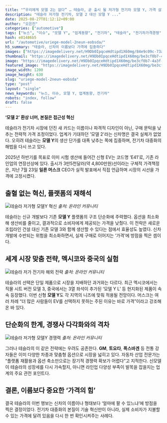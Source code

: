 ```yaml
---
title: "“우리에게 모델 2는 없다” … 테슬라, 곧 출시 될 저가형 전기차 모델 Y, 가격 살펴보니 “기대 이상인데?”"
description: "테슬라 저가형 전기차, 모델 2 대신 모델 Y ..."
date: 2025-08-27T01:12:12+09:00
author: "오은진"
categories: ["automotive"]
tags: ["뉴스", "이슈", "모델 Y", "업계동향", "전기차", "테슬라", "전기차가격경쟁", "테슬라생산전략"]
hash: e81486b5
url: "/automotive/uriege-model-2neun-eobsda/"
h5_summary: "테슬라, 신차의 이름보다 가격에 집중하다"
images: ["https://imagedelivery.net/H9Db0IpqceHdtipd1X60mg/84e9c09c-73a3-414b-0d25-5d7b84d7a400/public", "https://imagedelivery.net/H9Db0IpqceHdtipd1X60mg/a0ed9275-3e46-42f0-7bae-7d9958a6f100/public", "https://imagedelivery.net/H9Db0IpqceHdtipd1X60mg/6cc7a536-e9ba-4a9a-1b8f-adf2abd58800/public", "https://imagedelivery.net/H9Db0IpqceHdtipd1X60mg/be3cf0b7-4a3f-4a5c-73b8-4802b7be6c00/public"]
thumbnail: "https://imagedelivery.net/H9Db0IpqceHdtipd1X60mg/be3cf0b7-4a3f-4a5c-73b8-4802b7be6c00/public"
image: "https://imagedelivery.net/H9Db0IpqceHdtipd1X60mg/be3cf0b7-4a3f-4a5c-73b8-4802b7be6c00/public"
featured_image: "https://imagedelivery.net/H9Db0IpqceHdtipd1X60mg/be3cf0b7-4a3f-4a5c-73b8-4802b7be6c00/public"
image_width: 1200
image_height: 630
slug: "uriege-model-2neun-eobsda"
type: "post"
layout: "single"
news_keywords: "뉴스, 이슈, 모델 Y, 업계동향, 전기차"
robots: "index, follow"
draft: false
---
```


**‘모델 2’ 환상 너머, 본질은 접근성 혁신**

테슬라가 전기차 시장에 던진 새 카드는 이름이나 파격적 디자인이 아닌, 구매 문턱을 낮추는 전략적 가격 조정이었다. 업계가 기대하던 '모델 2'라는 신차명은 결국 실체가 없었다. 오히려 테슬라는 **모델 Y**의 생산 단가를 대폭 낮추는 쪽에 집중하며, 전기차 대중화의 해법을 다시 쓰고 있다.

2025년 하반기를 목표로 이미 시험 생산에 들어간 신형 EV는 코드명 ‘E41’로, 기존 라인업의 연장선상에 있다. 출시가 3만5천달러(약 4,800만원)선이라는 구체적 가격책정은, 지난 7월 23일 **일론 머스크** CEO가 실적 발표에서 직접 언급하며 시장의 시선을 가격에 고정시켰다.

## 출혈 없는 혁신, 플랫폼의 재해석

![테슬라 저가형 모델Y 혁신](https://imagedelivery.net/H9Db0IpqceHdtipd1X60mg/a0ed9275-3e46-42f0-7bae-7d9958a6f100/public)
*출처: 온라인 커뮤니티*


테슬라는 신규 개발보다 기존 **모델 Y** 플랫폼의 구조 단순화에 주력했다. 옵션을 최소화해 생산비를 줄이고, 결과적으로 소비자에게 제공되는 가격을 낮췄다. 이 전략은 새로운 조립라인 건설 대신 기존 모델 3와 함께 생산할 수 있다는 점에서 효율성도 높였다. 신차 개발에 수반되는 위험을 최소화하면서, 실제 구매로 이어지는 ‘가격’에 방점을 찍은 셈이다.

## 세계 시장 맞춤 전략, 멕시코와 중국의 실험

![테슬라 저가 전기차 해외 전략](https://imagedelivery.net/H9Db0IpqceHdtipd1X60mg/6cc7a536-e9ba-4a9a-1b8f-adf2abd58800/public)
*출처: 온라인 커뮤니티*


테슬라의 선택은 단일 제품으로 시장을 지배하던 과거와는 다르다. 최근 멕시코에서는 직물 시트 버전 모델 3, 중국에서는 3열 좌석이 추가된 ‘모델 Y L’ 등 현지화된 제품이 속속 등장했다. 이번 신형 **모델 Y**도 각 지역의 니즈에 맞춰 적용될 전망이다. 머스크는 여러 차례 “더 많은 사람들이 EV를 선택하지 못하는 주된 이유는 바로 가격”이라고 강조해온 바 있다.

## 단순화의 한계, 경쟁사 다각화와의 격차

![테슬라 저가형 모델Y 경쟁력](https://imagedelivery.net/H9Db0IpqceHdtipd1X60mg/84e9c09c-73a3-414b-0d25-5d7b84d7a400/public)
*출처: 온라인 커뮤니티*


그러나 테슬라의 이 같은 전략에는 우려도 공존한다. **GM**, **토요타**, **폭스바겐** 등 전통 강자들은 이미 다양한 차종과 맞춤형 옵션으로 시장을 넓히고 있다. 자동차 산업 전문가는 “플랫폼 재활용과 옵션 축소만으로는 장기적 경쟁력 확보가 어렵다”고 지적한다. 신모델이 테슬라의 성장세를 다시 가속할지, 아니면 라인업 다양성 부족이 발목을 잡을지는 업계의 주요 관전 포인트다.

## 결론, 이름보다 중요한 ‘가격의 힘’

결국 테슬라의 이번 행보는 신차의 이름이나 형태보다 ‘얼마에 팔 수 있느냐’에 방점을 찍은 결정이었다. 전기차 대중화의 본질이 기술 혁신만이 아니라, 실제 소비자가 지불할 수 있는 가격에 달려 있음을 다시 한 번 확인시켜주는 사례다.
